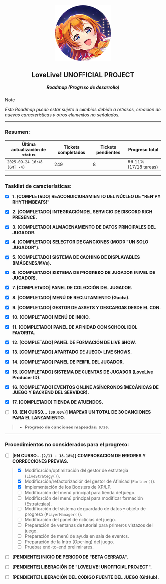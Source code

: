 <p align="center">
  <img width="180" height="180" src="https://github.com/CharlieFuu69/RenPy_RhythmBeats/blob/main/icons/llup_icon.png">
</p>

<h2 align="center"> LoveLive! UNOFFICIAL PROJECT </h2>
<h5 align="center"> Roadmap (Progreso de desarrollo) </h5>

> [!NOTE]
> _Este Roadmap puede estar sujeto a cambios debido a retrasos, creación de nuevas características y otros elementos no señalados._

---

### Resumen:

<!-- Referencia de progreso (hasta Tarea #17): 94.44% -->

| Última actualización de status | Tickets completados | Tickets pendientes | Progreso total         |
|---|---|---|---|
| `2025-09-24 16:45 (GMT -4)`    | 249                 | 8                  | 96.11% (17/18 tareas)  |

---

### Tasklist de características:

- [x] **1. [COMPLETADO] REACONDICIONAMIENTO DEL NÚCLEO DE "REN'PY RHYTHMBEATS!"**

- [x] **2. [COMPLETADO] INTEGRACIÓN DEL SERVICIO DE DISCORD RICH PRESENCE.**

- [x] **3. [COMPLETADO] ALMACENAMIENTO DE DATOS PRINCIPALES DEL JUGADOR.**

- [x] **4. [COMPLETADO] SELECTOR DE CANCIONES (MODO "UN SOLO JUGADOR").**

- [x] **5. [COMPLETADO] SISTEMA DE CACHING DE DISPLAYABLES (IMÁGENES/MVs).**

- [x] **6. [COMPLETADO] SISTEMA DE PROGRESO DE JUGADOR (NIVEL DE JUGADOR).**

- [x] **7. [COMPLETADO] PANEL DE COLECCIÓN DEL JUGADOR.**

- [x] **8. [COMPLETADO] MENÚ DE RECLUTAMIENTO (Gacha).**

- [x] **9. [COMPLETADO] GESTOR DE ASSETS Y DESCARGAS DESDE EL CDN.**

- [x] **10. [COMPLETADO] MENÚ DE INICIO.**

- [x] **11. [COMPLETADO] PANEL DE AFINIDAD CON SCHOOL IDOL FAVORITA.**

- [x] **12. [COMPLETADO] PANEL DE FORMACIÓN DE LIVE SHOW.**

- [x] **13. [COMPLETADO] APARTADO DE JUEGO: LIVE SHOWS.**

- [x] **14. [COMPLETADO] PANEL DE PERFIL DEL JUGADOR.**

- [x] **15. [COMPLETADO] SISTEMA DE CUENTAS DE JUGADOR (LoveLive Producer ID).**

- [x] **16. [COMPLETADO] EVENTOS ONLINE ASÍNCRONOS (MECÁNICAS DE JUEGO Y BACKEND DEL SERVIDOR).**

- [x] **17. [COMPLETADO] TIENDA DE ATUENDOS.**

- [ ] **18. [EN CURSO... `(30.00%)`] MAPEAR UN TOTAL DE 30 CANCIONES PARA EL LANZAMIENTO.**
>
>  - **Progreso de canciones mapeadas:** `9/30`.

---

### Procedimientos no considerados para el progreso:

- [ ] **[EN CURSO... `(2/11 - 18.18%)`] COMPROBACIÓN DE ERRORES Y CORRECCIONES PREVIAS.**
>
> - [x] Modificación/optimización del gestor de estrategia (`LiveStrategy()`).
> - [x] Modificación/refactorización del gestor de Afinidad (`Partner()`).
> - [x] Implementación de los Boosters de XP/LP.
> - [ ] Modificación del menú principal para tienda del juego.
> - [ ] Modificación del menú principal para modificar formación (Estrategias).
> - [ ] Modificación del sistema de guardado de datos y objeto de progreso (`PlayerManager()`).
> - [ ] Modificación del panel de noticias del juego.
> - [ ] Preparación de ventanas de tutorial para primeros vistazos del juego.
> - [ ] Preparación de menú de ayuda en sala de eventos.
> - [ ] Preparación de la Intro (Opening) del juego.
> - [ ] Pruebas end-to-end preliminares.

- [ ] **[PENDIENTE] INICIO DE PERIODO DE "BETA CERRADA".**

- [ ] **[PENDIENTE] LIBERACIÓN DE "LOVELIVE! UNOFFICIAL PROJECT".**

- [ ] **[PENDIENTE] LIBERACIÓN DEL CÓDIGO FUENTE DEL JUEGO (GitHub).**
